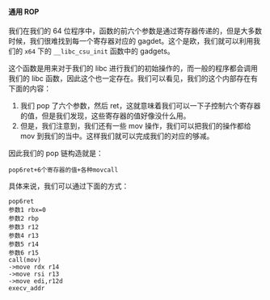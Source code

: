 #### 通用 ROP
我们在我们的 64 位程序中，函数的前六个参数是通过寄存器传递的，但是大多数时候，我们很难找到每一个寄存器对应的 gagdet。这个是欧，我们就可以利用我们的 `x64` 下的 `__libc_csu_init` 函数中的 gadgets。

这个函数是用来对于我们的 libc 进行我们的初始操作的，而一般的程序都会调用我们的 libc 函数，因此这个也一定存在。我们可以看见，我们的这个内部存在有下面的内容：
1. 我们 pop 了六个参数，然后 ret，这就意味着我们可以一下子控制六个寄存器的值，但是我们发现，这些寄存器的值好像没什么用。
2. 但是，我们注意到，我们还有一些 mov 操作，我们可以把我们的操作都给 mov 到我们的当中。这样我们就可以完成我们的对应的够减。

因此我们的 pop 链构造就是：
```
pop6ret+6个寄存器的值+各种movcall
```

具体来说，我们可以通过下面的方式：
```
pop6ret
参数1 rbx=0
参数2 rbp
参数3 r12
参数4 r13
参数5 r14
参数6 r15
call(mov)
->move rdx r14
->move rsi r13
->move edi,r12d
execv_addr
```
